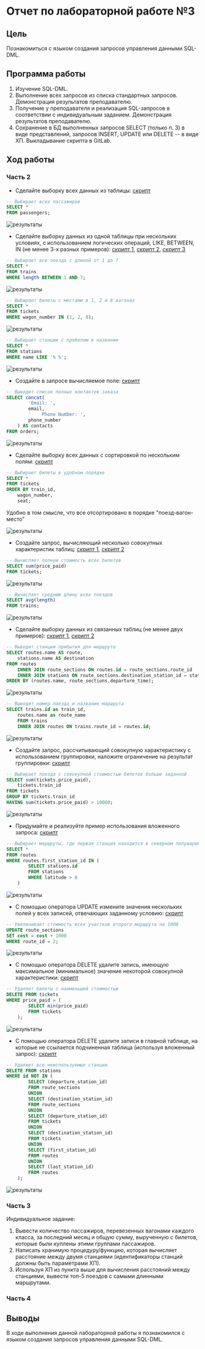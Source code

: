 # Отчет по лабораторной работе №3

## Цель

Познакомиться с языком создания запросов управления данными SQL-DML.

## Программа работы

1. Изучение SQL-DML.
2. Выполнение всех запросов из списка стандартных запросов. Демонстрация результатов преподавателю.
3. Получение у преподавателя и реализация SQL-запросов в соответствии с индивидуальным заданием. Демонстрация результатов преподавателю.
4. Сохранение в БД выполненных запросов SELECT (только п. 3) в виде представлений, запросов INSERT, UPDATE или DELETE -- в виде ХП. Выкладывание скрипта в GitLab.

## Ход работы

### Часть 2

* Сделайте выборку всех данных из таблицы: [скрипт](lab3/1_select_all.sql)

```sql
-- Выбирает всех пассажиров
SELECT *
FROM passengers;
```

![результаты](lab3/1_select_all_results.png)

* Сделайте выборку данных из одной таблицы при нескольких условиях, с использованием логических операций, LIKE, BETWEEN, IN (не менее 3-х разных примеров): [скрипт 1](lab3/2_1_select_between.sql), [скрипт 2](lab3/2_2_select_in.sql), [скрипт 3](lab3/2_3_select_like.sql)

```sql
-- Выбирает все поезда с длиной от 1 до 7
SELECT *
FROM trains
WHERE length BETWEEN 1 AND 7;
```

![результаты](lab3/2_1_select_between_results.png)

```sql
-- Выбирает билеты с местами в 1, 2 и 8 вагонах
SELECT *
FROM tickets
WHERE wagon_number IN (1, 2, 8);
```

![результаты](lab3/2_2_select_in_results.png)

```sql
-- Выбирает станции с пробелом в названии
SELECT *
FROM stations
WHERE name LIKE '% %';
```

![результаты](lab3/2_3_select_like_results.png)

* Создайте в запросе вычисляемое поле: [скрипт](lab3/3_select_computed.sql)

```sql
-- Выводит список полных контактов заказа
SELECT concat(
        'Email: ',
        email,
        '    Phone Number: ',
        phone_number
    ) AS contacts
FROM orders;
```

![результаты](lab3/3_select_computed_results.png)

* Сделайте выборку всех данных с сортировкой по нескольким полям: [скрипт](lab3/4_select_sort.sql)

```sql
-- Выбирает билеты в удобном порядке
SELECT *
FROM tickets
ORDER BY train_id,
    wagon_number,
    seat;
```

Удобно в том смысле, что все отсортировано в порядке "поезд-вагон-место"

![результаты](lab3/4_select_sort_results.png)

* Создайте запрос, вычисляющий несколько совокупных характеристик таблиц: [скрипт 1](lab3/5_1_select_sum.sql), [скрипт 2](lab3/5_2_select_avg.sql)

```sql
-- Вычисляет полную стоимость всех билетов
SELECT sum(price_paid)
FROM tickets;
```

![результаты](lab3/5_1_select_sum_results.png)

```sql
-- Вычисляет среднюю длину всех поездов
SELECT avg(length)
FROM trains;
```

![результаты](lab3/5_2_select_avg_results.png)

* Сделайте выборку данных из связанных таблиц (не менее двух примеров): [скрипт 1](lab3/6_1_select_join.sql), [скрипт 2](lab3/6_2_select_join.sql)

```sql
-- Выводит станции прибытия для маршрута
SELECT routes.name AS route,
    stations.name AS destination
FROM routes
    INNER JOIN route_sections ON routes.id = route_sections.route_id
    INNER JOIN stations ON route_sections.destination_station_id = stations.id
ORDER BY (routes.name, route_sections.departure_time);
```

![результаты](lab3/6_1_select_join_results.png)

```sql
-- Выводит номер поезда и название маршрута
SELECT trains.id as train_id,
    routes.name as route_name
    FROM trains
    INNER JOIN routes ON trains.route_id = routes.id;
```

![результаты](lab3/6_2_select_join_results.png)

* Создайте запрос, рассчитывающий совокупную характеристику с использованием группировки, наложите ограничение на результат группировки: [скрипт](lab3/7_select_group.sql)

```sql
-- Выбирает поезда с совокупной стоимостью билетов больше заданной
SELECT sum(tickets.price_paid),
    tickets.train_id
FROM tickets
GROUP BY tickets.train_id
HAVING sum(tickets.price_paid) > 10000;
```

![результаты](lab3/7_select_group_results.png)

* Придумайте и реализуйте пример использования вложенного запроса: [скрипт](lab3/8_select_subquery.sql)

```sql
-- Выбирает маршруты, где первая станция находится в северном полушарии
SELECT *
FROM routes
WHERE routes.first_station_id IN (
        SELECT stations.id
        FROM stations
        WHERE latitude > 0
    )
```

![результаты](lab3/8_select_subquery_results.png)

* С помощью оператора UPDATE измените значения нескольких полей у всех записей, отвечающих заданному условию: [скрипт](lab3/9_update.sql)

```sql
-- Увеличивает стоимость всех участков второго маршрута на 1000
UPDATE route_sections
SET cost = cost + 1000
WHERE route_id = 2;
```

![результаты](lab3/9_update_results.png)

* С помощью оператора DELETE удалите запись, имеющую максимальное (минимальное) значение некоторой совокупной характеристики: [скрипт](lab3/10_delete_min.sql)

```sql
-- Удаляет билеты с наименьшей стоимостью
DELETE FROM tickets
WHERE price_paid = (
        SELECT min(price_paid)
        FROM tickets
    );
```

![результаты](lab3/10_delete_min_results.png)

* С помощью оператора DELETE удалите записи в главной таблице, на которые не ссылается подчиненная таблица (используя вложенный запрос): [скрипт](lab3/11_delete_unused.sql)

```sql
-- Удаляет все неиспользуемые станции
DELETE FROM stations
WHERE id NOT IN (
        SELECT (departure_station_id)
        FROM route_sections
        UNION
        SELECT (destination_station_id)
        FROM route_sections
        UNION
        SELECT (departure_station_id)
        FROM tickets
        UNION
        SELECT (destination_station_id)
        FROM tickets
        UNION
        SELECT (first_station_id)
        FROM routes
        UNION
        SELECT (last_station_id)
        FROM routes
    );
```

![результаты](lab3/11_delete_unused_results.png)

### Часть 3

Индивидуальное задание:

1. Вывести количество пассажиров, перевезенных вагонами каждого класса, за последний месяц и общую сумму, вырученную с билетов, которые были куплены этими группами пассажиров.
2. Написать хранимую процедуру/функцию, которая вычисляет расстояние между двумя станциями (идентификаторы станций должны быть параметрами ХП).
3. Используя ХП из пункта выше для вычисления расстояний между станциями, вывести топ-5 поездов с самыми длинными маршрутами.

### Часть 4

## Выводы

В ходе выполнения данной лабораторной работы я познакомился с языком создания запросов управления данными SQL-DML.

